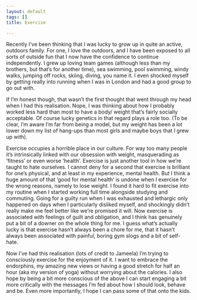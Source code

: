 ```yaml
---
layout: default
tags: []
title: Exercise

---
```

Recently I’ve been thinking that I was lucky to grow up in quite an active, outdoors family. For one, I love the outdoors, and I have been exposed to all sorts of outside fun that I now have the confidence to continue independently. I grew up loving team games (although less than my brothers, but that’s for another time), sea swimming, pool swimming, windy walks, jumping off rocks, skiing, diving, you name it. I even shocked myself by getting really into running when I was in London and had a good group to go out with.

If I’m honest though, that wasn’t the first thought that went through my head when I had this realisation. Nope, I was thinking about how I probably worked less hard than most to have a body/ weight that’s fairly socially acceptable. Of course lucky genetics in that regard plays a role too. (To be clear, I’m aware I’m far from being a model, but my weight has been a lot lower down my list of hang-ups than most girls and maybe boys that I grew up with).

Exercise occupies a horrible place in our culture. For way too many people it’s intrinsically linked with our obsession with weight, masquerading as ‘fitness’ or even worse ‘health’. Exercise is just another tool in how we’re taught to hate ourselves. I cannot deny for a second that exercise is brilliant for one’s physical, and at least in my experience, mental health. But I think a huge amount of that ‘good for mental health’ is undone when I exercise for the wrong reasons, namely to lose weight. I found it hard to fit exercise into my routine when I started working full time alongside studying and commuting. Going for a guilty run when I was exhausted and lethargic only happened on days when I particularly disliked myself, and shockingly didn’t really make me feel better like we’re promised it will. Now exercise is associated with feelings of guilt and obligation, and I think has genuinely put a bit of a downer on the whole thing for me. I guess what’s actually lucky is that exercise hasn’t always been a chore for me, that it hasn’t always been associated with painful, boring gym slogs and a bit of self-hate.

Now I’ve had this realisation (lots of credit to Jameela) I’m trying to consciously exercise for the enjoyment of it. I want to embrace the endorphins, my amazing new views or having a good stretch for half an hour (aka my version of yoga) without worrying about the calories. I also hope by being a bit more conscious of the above I can start engaging a bit more critically with the messages I’m fed about how I should look, behave and be. Even more importantly, I hope I can pass some of that onto the kids.